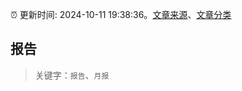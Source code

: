 :alarm_clock: 更新时间: 2024-10-11 19:38:36。[文章来源](/README.md)、[文章分类](/TAGS.md)

## 报告


> 关键字：`报告`、`月报`




